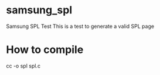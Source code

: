# samsung_spl
Samsung SPL Test
This is a test to generate a valid SPL page

# How to compile
cc -o spl spl.c 
